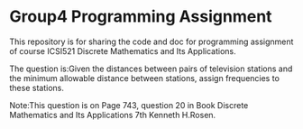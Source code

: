  # Group4 Programming Assignment
This repository is for sharing the code and doc for programming assignment of course ICSI521 Discrete Mathematics and Its Applications.

The question is:Given the distances between pairs of television stations and the minimum allowable distance between stations, assign frequencies to these stations.

Note:This question is on Page 743, question 20 in Book Discrete Mathematics and Its Applications 7th Kenneth H.Rosen.
